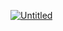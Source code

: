 <a href="https://im.ge/i/1iBsND"><img src="https://i.im.ge/2022/09/23/1iBsND.Untitled.md.png" alt="Untitled" border="0"></a>
